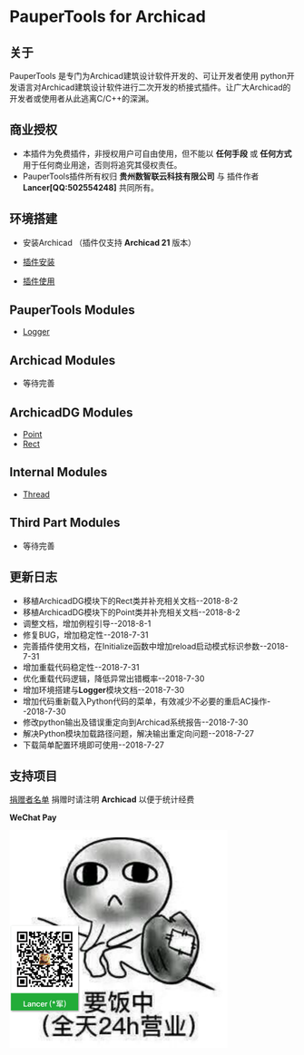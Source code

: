 # PauperTools for Archicad

## 关于

PauperTools 是专门为Archicad建筑设计软件开发的、可让开发者使用
python开发语言对Archicad建筑设计软件进行二次开发的桥接式插件。让广大Archicad的开发者或使用者从此逃离C/C++的深渊。

## 商业授权

* 本插件为免费插件，非授权用户可自由使用，但不能以 **任何手段** 或 **任何方式** 用于任何商业用途，否则将追究其侵权责任。
* PauperTools插件所有权归 **贵州数智联云科技有限公司** 与 插件作者 **Lancer[QQ:502554248]** 共同所有。

## 环境搭建

* 安装Archicad （插件仅支持 **Archicad 21** 版本）

* [插件安装](Docs/PauperToolsInstall.md) 

* [插件使用](Docs/PauperToolsUsing.md)

## PauperTools Modules

* [Logger](Docs/PauperTools_Logger.md)

## Archicad Modules

* 等待完善

## ArchicadDG Modules

* [Point](Docs/ArchicadDG_Point.md)
* [Rect](Docs/ArchicadDG_Rect.md)

## Internal Modules

* [Thread](Docs/Py_Thread.md)

## Third Part Modules

* 等待完善

## 更新日志

* 移植ArchicadDG模块下的Rect类并补充相关文档--2018-8-2
* 移植ArchicadDG模块下的Point类并补充相关文档--2018-8-2
* 调整文档，增加例程引导--2018-8-1
* 修复BUG，增加稳定性--2018-7-31
* 完善插件使用文档，在Initialize函数中增加reload启动模式标识参数--2018-7-31
* 增加重载代码稳定性--2018-7-31
* 优化重载代码逻辑，降低异常出错概率--2018-7-30
* 增加环境搭建与**Logger**模块文档--2018-7-30
* 增加代码重新载入Python代码的菜单，有效减少不必要的重启AC操作--2018-7-30
* 修改python输出及错误重定向到Archicad系统报告--2018-7-30
* 解决Python模块加载路径问题，解决输出重定向问题--2018-7-27
* 下载简单配置环境即可使用--2018-7-27

## 支持项目

[捐赠者名单](Donation/Donor.md) 捐赠时请注明 **Archicad** 以便于统计经费

**WeChat Pay**

<img src="Imgs/wechat_donation.jpg" width="384px" height="384px" />


